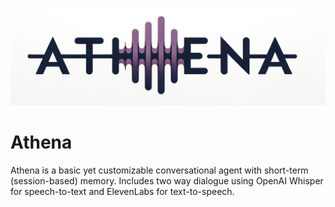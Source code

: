 ![Athena Logo](athena_logo.png)

# Athena
Athena is a basic yet customizable conversational agent with short-term (session-based) memory. Includes two way dialogue using OpenAI Whisper for speech-to-text and ElevenLabs for text-to-speech.